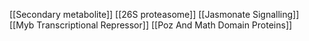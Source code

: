 [[Secondary metabolite]]
[[26S proteasome]]
[[Jasmonate Signalling]]
[[Myb Transcriptional Repressor]]
[[Poz And Math Domain Proteins]]
